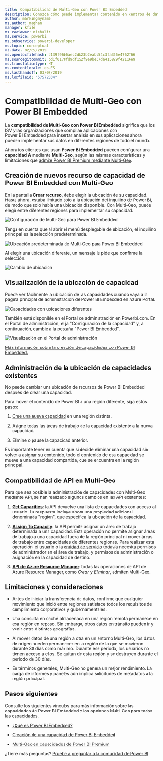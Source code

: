 ```yaml
---
title: Compatibilidad de Multi-Geo con Power BI Embedded
description: Conozca cómo puede implementar contenido en centros de datos situados en regiones distintas de la región principal de Power BI Embedded.
author: markingmyname
ms.author: maghan
manager: kfile
ms.reviewer: nishalit
ms.service: powerbi
ms.subservice: powerbi-developer
ms.topic: conceptual
ms.date: 02/05/2019
ms.openlocfilehash: d139f96b6aec2db23b2eabc54c3fa326e4762766
ms.sourcegitcommit: bd1f0178fd9df152f9e9be57da415829f42116e9
ms.translationtype: HT
ms.contentlocale: es-ES
ms.lasthandoff: 03/07/2019
ms.locfileid: "57572034"
---
```

# <a name="multi-geo-support-for-power-bi-embedded"></a>Compatibilidad de Multi-Geo con Power BI Embedded

La **compatibilidad de Multi-Geo con Power BI Embedded** significa que los ISV y las organizaciones que compilan aplicaciones con Power BI Embedded para insertar análisis en sus aplicaciones ahora pueden implementar sus datos en diferentes regiones de todo el mundo.

Ahora los clientes que usan **Power BI Embedded** pueden configurar una **capacidad A** mediante **Multi-Geo**, según las mismas características y limitaciones que [admite Power BI Premium mediante Multi-Geo](../service-admin-premium-Multi-Geo.md).

## <a name="creating-new-power-bi-embedded-capacity-resource-with-multi-geo"></a>Creación de nuevos recurso de capacidad de Power BI Embedded con Multi-Geo

En la pantalla **Crear recurso**, debe elegir la ubicación de su capacidad. Hasta ahora, estaba limitado solo a la ubicación del inquilino de Power BI, de modo que solo había una ubicación disponible. Con Multi-Geo, puede elegir entre diferentes regiones para implementar su capacidad.

![Configuración de Multi-Geo para Power BI Embedded](media/embedded-multi-geo/pbie-multi-geo-setup.png)

Tenga en cuenta que al abrir el menú desplegable de ubicación, el inquilino principal es la selección predeterminada.
  
![Ubicación predeterminada de Multi-Geo para Power BI Embedded](media/embedded-multi-geo/pbie-multi-geo-default-location.png)

Al elegir una ubicación diferente, un mensaje le pide que confirme la selección.

![Cambio de ubicación](media/embedded-multi-geo/pbie-multi-geo-location-change.png)

## <a name="view-capacity-location"></a>Visualización de la ubicación de capacidad

Puede ver fácilmente la ubicación de las capacidades cuando vaya a la página principal de administración de Power BI Embedded en Azure Portal.

![Capacidades con ubicaciones diferentes](media/embedded-multi-geo/pbie-multi-geo-location-different.png)

También está disponible en el Portal de administración en Powerbi.com. En el Portal de administración, elija "Configuración de la capacidad" y, a continuación, cambie a la pestaña "Power BI Embedded".

![Visualización en el Portal de administración](media/embedded-multi-geo/pbie-multi-geo-admin-portal.png)

[Más información sobre la creación de capacidades con Power BI Embedded.](azure-pbie-create-capacity.md)

## <a name="manage-existing-capacities-location"></a>Administración de la ubicación de capacidades existentes

No puede cambiar una ubicación de recursos de Power BI Embedded después de crear una capacidad.

Para mover el contenido de Power BI a una región diferente, siga estos pasos:

1. [Cree una nueva capacidad](azure-pbie-create-capacity.md) en una región distinta.

2. Asigne todas las áreas de trabajo de la capacidad existente a la nueva capacidad.

3. Elimine o pause la capacidad anterior.

Es importante tener en cuenta que si decide eliminar una capacidad sin volver a asignar su contenido, todo el contenido de esa capacidad se mueve a una capacidad compartida, que se encuentra en la región principal.

## <a name="api-support-for-multi-geo"></a>Compatibilidad de API en Multi-Geo

Para que sea posible la administración de capacidades con Multi-Geo mediante API, se han realizado algunos cambios en las API existentes:

1. **[Get Capacities](https://docs.microsoft.com/rest/api/power-bi/capacities/getcapacities)**: la API devuelve una lista de capacidades con acceso al usuario. La respuesta incluye ahora una propiedad adicional denominada "region", que especifica la ubicación de la capacidad.

2. **[Assign To Capacity](https://docs.microsoft.com/rest/api/power-bi/capacities)**: la API permite asignar un área de trabajo determinada a una capacidad. Esta operación no permite asignar áreas de trabajo a una capacidad fuera de la región principal ni mover áreas de trabajo entre capacidades de diferentes regiones. Para realizar esta operación, el usuario o la [entidad de servicio](embed-service-principal.md) todavía necesita permisos de administrador en el área de trabajo, y permisos de administración o asignación en la capacidad de destino.

3. **[API de Azure Resource Manager](https://docs.microsoft.com/rest/api/power-bi-embedded/capacities)**: todas las operaciones de API de Azure Resource Manager, como *Crear* y *Eliminar*, admiten Multi-Geo.

## <a name="limitations-and-considerations"></a>Limitaciones y consideraciones

* Antes de iniciar la transferencia de datos, confirme que cualquier movimiento que inició entre regiones satisface todos los requisitos de cumplimiento corporativos y gubernamentales.

* Una consulta en caché almacenada en una región remota permanece en esa región en reposo. Sin embargo, otros datos en tránsito pueden ir y venir entre distintas geografías.

* Al mover datos de una región a otra en un entorno Multi-Geo, los datos de origen pueden permanecer en la región de la que se movieron durante 30 días como máximo. Durante ese período, los usuarios no tienen acceso a ellos. Se quitan de esta región y se destruyen durante el período de 30 días.

* En términos generales, Multi-Geo no genera un mejor rendimiento. La carga de informes y paneles aún implica solicitudes de metadatos a la región principal.

## <a name="next-steps"></a>Pasos siguientes

Consulte los siguientes vínculos para más información sobre las capacidades de Power BI Embedded y las opciones Multi-Geo para todas las capacidades.

* [¿Qué es Power BI Embedded?](azure-pbie-what-is-power-bi-embedded.md)

* [Creación de una capacidad de Power BI Embedded](azure-pbie-create-capacity.md)

* [Multi-Geo en capacidades de Power BI Premium](../service-admin-premium-multi-geo.md)

¿Tiene más preguntas? [Pruebe a preguntar a la comunidad de Power BI](http://community.powerbi.com/)